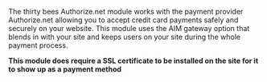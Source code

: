 The thirty bees Authorize.net module works with the payment provider Authorize.net allowing you to accept credit card payments safely and securely on your website. This module uses the AIM gateway option that blends in with your site and keeps users on your site during the whole payment process.

**This module does require a SSL certificate to be installed on the site for it to show up as a payment method**
